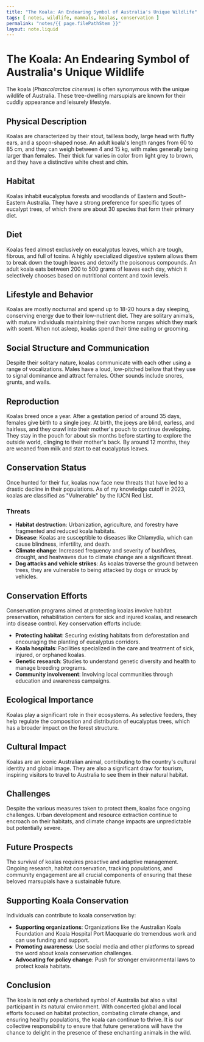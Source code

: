 ```yaml
---
title: "The Koala: An Endearing Symbol of Australia's Unique Wildlife"
tags: [ notes, wildlife, mammals, koalas, conservation ]
permalink: "notes/{{ page.filePathStem }}"
layout: note.liquid
---
```


# The Koala: An Endearing Symbol of Australia's Unique Wildlife

The koala (*Phascolarctos cinereus*) is often synonymous with the unique wildlife of Australia. These tree-dwelling marsupials are known for their cuddly appearance and leisurely lifestyle.

## Physical Description

Koalas are characterized by their stout, tailless body, large head with fluffy ears, and a spoon-shaped nose. An adult koala's length ranges from 60 to 85 cm, and they can weigh between 4 and 15 kg, with males generally being larger than females. Their thick fur varies in color from light grey to brown, and they have a distinctive white chest and chin.

## Habitat

Koalas inhabit eucalyptus forests and woodlands of Eastern and South-Eastern Australia. They have a strong preference for specific types of eucalypt trees, of which there are about 30 species that form their primary diet.

## Diet

Koalas feed almost exclusively on eucalyptus leaves, which are tough, fibrous, and full of toxins. A highly specialized digestive system allows them to break down the tough leaves and detoxify the poisonous compounds. An adult koala eats between 200 to 500 grams of leaves each day, which it selectively chooses based on nutritional content and toxin levels.

## Lifestyle and Behavior

Koalas are mostly nocturnal and spend up to 18-20 hours a day sleeping, conserving energy due to their low-nutrient diet. They are solitary animals, with mature individuals maintaining their own home ranges which they mark with scent. When not asleep, koalas spend their time eating or grooming.

## Social Structure and Communication

Despite their solitary nature, koalas communicate with each other using a range of vocalizations. Males have a loud, low-pitched bellow that they use to signal dominance and attract females. Other sounds include snores, grunts, and wails.

## Reproduction

Koalas breed once a year. After a gestation period of around 35 days, females give birth to a single joey. At birth, the joeys are blind, earless, and hairless, and they crawl into their mother's pouch to continue developing. They stay in the pouch for about six months before starting to explore the outside world, clinging to their mother's back. By around 12 months, they are weaned from milk and start to eat eucalyptus leaves.

## Conservation Status

Once hunted for their fur, koalas now face new threats that have led to a drastic decline in their populations. As of my knowledge cutoff in 2023, koalas are classified as "Vulnerable" by the IUCN Red List. 

### Threats

- **Habitat destruction**: Urbanization, agriculture, and forestry have fragmented and reduced koala habitats.
- **Disease**: Koalas are susceptible to diseases like Chlamydia, which can cause blindness, infertility, and death.
- **Climate change**: Increased frequency and severity of bushfires, drought, and heatwaves due to climate change are a significant threat.
- **Dog attacks and vehicle strikes**: As koalas traverse the ground between trees, they are vulnerable to being attacked by dogs or struck by vehicles.

## Conservation Efforts

Conservation programs aimed at protecting koalas involve habitat preservation, rehabilitation centers for sick and injured koalas, and research into disease control. Key conservation efforts include:

- **Protecting habitat**: Securing existing habitats from deforestation and encouraging the planting of eucalyptus corridors.
- **Koala hospitals**: Facilities specialized in the care and treatment of sick, injured, or orphaned koalas.
- **Genetic research**: Studies to understand genetic diversity and health to manage breeding programs.
- **Community involvement**: Involving local communities through education and awareness campaigns.

## Ecological Importance

Koalas play a significant role in their ecosystems. As selective feeders, they help regulate the composition and distribution of eucalyptus trees, which has a broader impact on the forest structure.

## Cultural Impact

Koalas are an iconic Australian animal, contributing to the country's cultural identity and global image. They are also a significant draw for tourism, inspiring visitors to travel to Australia to see them in their natural habitat.

## Challenges

Despite the various measures taken to protect them, koalas face ongoing challenges. Urban development and resource extraction continue to encroach on their habitats, and climate change impacts are unpredictable but potentially severe.

## Future Prospects

The survival of koalas requires proactive and adaptive management. Ongoing research, habitat conservation, tracking populations, and community engagement are all crucial components of ensuring that these beloved marsupials have a sustainable future.

## Supporting Koala Conservation

Individuals can contribute to koala conservation by:

- **Supporting organizations**: Organizations like the Australian Koala Foundation and Koala Hospital Port Macquarie do tremendous work and can use funding and support.
- **Promoting awareness**: Use social media and other platforms to spread the word about koala conservation challenges.
- **Advocating for policy change**: Push for stronger environmental laws to protect koala habitats.

## Conclusion

The koala is not only a cherished symbol of Australia but also a vital participant in its natural environment. With concerted global and local efforts focused on habitat protection, combating climate change, and ensuring healthy populations, the koala can continue to thrive. It is our collective responsibility to ensure that future generations will have the chance to delight in the presence of these enchanting animals in the wild.
